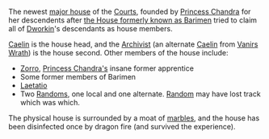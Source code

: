 The newest [major house](ChaosHouses) of the [Courts](CourtsOfChaos), founded by [Princess Chandra](PrincessChandraOfAssassins) for her descendents after [the House formerly known as Barimen](HouseBarimen) tried to claim all of [Dworkin](DworkinOfAmber)'s descendants as house members.

[Caelin](CaelinOfLaetatio) is the house head, and the [Archivist](TheArchivist) (an alternate [Caelin](CaelinOfLaetatio) from [Vanirs Wrath](VanirsWrath)) is the house second.  Other members of the house include:
 + [Zorro](ZorroOfAssassins), [Princess Chandra's](PrincessChandraOfAssassins) insane former apprentice
 + Some former members of Barimen
 + [Laetatio](LaetatioOfRandom)
 + Two [Randoms](RandomOfOberon), one local and one alternate.  [Random](RandomOfOberon) may have lost track which was which.

The physical house is surrounded by a moat of [marbles](GreySphere), and the house has been disinfected once by dragon fire (and survived the experience).
